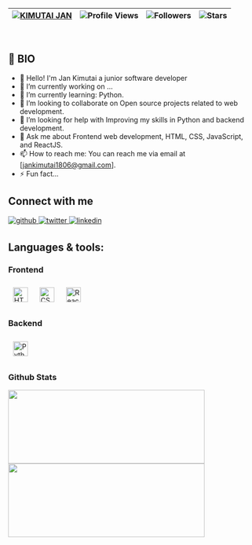 | [![KIMUTAI JAN](https://img.shields.io/badge/JAN-KIMUTAI-<COLOR>.svg)](https://shields.io/) | ![Profile Views](https://komarev.com/ghpvc/?username=jankimutai&color=green) | ![Followers](https://img.shields.io/github/followers/jankimutai) | ![Stars](https://img.shields.io/github/stars/jankimutai?label=Profile%20Stars&logo=Profile%20stars&logoColor=g) | 
--| --| --| --|

<br>

## 📖 BIO

- 👋 Hello! I'm Jan Kimutai a junior software developer 
- 🔭 I’m currently working on ...
- 🌱 I’m currently learning: Python.
- 👯 I’m looking to collaborate on Open source projects related to web development.
- 🤔 I’m looking for help with Improving my skills in Python and backend development.
- 💬 Ask me about Frontend web development, HTML, CSS, JavaScript, and ReactJS.
- 📫 How to reach me: You can reach me via email at [jankimutai1806@gmail.com].
- ⚡ Fun fact...

## Connect with me  
<div>
<a href="https://github.com/jankimutai" target="_blank">
<img src=https://img.shields.io/badge/github-%2324292e.svg?&style=for-the-badge&logo=github&logoColor=white alt=github style="margin-bottom: 5px;" />
</a>
<a href="https://x.com/kim_singoei" target="_blank">
<img src=https://img.shields.io/badge/twitter-%2300acee.svg?&style=for-the-badge&logo=twitter&logoColor=white alt=twitter style="margin-bottom: 5px;" />
</a>
<a href="https://www.linkedin.com/in/kimutai-jan-73bb26206/" target="_blank">
<img src=https://img.shields.io/badge/linkedin-%231E77B5.svg?&style=for-the-badge&logo=linkedin&logoColor=white alt=linkedin style="margin-bottom: 5px;" />
</a>
</div>  

## Languages & tools:
  ### Frontend  
  <div>  
    <img style="margin: 10px" src="https://profilinator.rishav.dev/skills-assets/html5-original-wordmark.svg" alt="HTML5" height="30" />  
    <img style="margin: 10px" src="https://profilinator.rishav.dev/skills-assets/css3-original-wordmark.svg" alt="CSS3" height="30" />  
    <img style="margin: 10px" src="https://profilinator.rishav.dev/skills-assets/react-original-wordmark.svg" alt="React" height="30" />  
  </div>
  
  ### Backend
  <div>
    <img style="margin: 10px" src="https://profilinator.rishav.dev/skills-assets/django-original.svg" alt="Python" height="30" />
  </div>



### Github Stats
<a href="https://github.com/jankimutai/github-readme-stats">
  <img align="center" src="https://github-readme-stats.vercel.app/api?username=jankimutai&show_icons=true&theme=radical" width="400" height ="150" />
</a>

<a href="https://github.com/enockabere/github-readme-stats">
  <img align="center" src="https://github-readme-stats.vercel.app/api/top-langs/?username=jankimutai&layout=compact" width="400" height ="150" />
</a>


